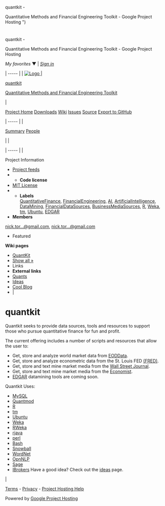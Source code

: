  quantkit -
 
 
 Quantitative Methods and Financial Engineering Toolkit - Google Project Hosting
 ")

# 
 quantkit -
 
 
 Quantitative Methods and Financial Engineering Toolkit - Google Project Hosting
 

_My favorites_ ▼ | [_Sign in_][1]

| ----- |
|  [ ![Logo][2] ][3]  |

[quantkit][3]

[Quantitative Methods and Financial Engineering Toolkit][3]

 |

[Project Home][3] [Downloads][4] [Wiki][5] [Issues][6] [Source][7] [ Export to GitHub ][8]

| ----- |
|

[Summary][3]   [People][9]

 |   |

| ----- |
|

Project Information

* [Project feeds][10]
* * **Code license**
* [MIT License][11]
* * **Labels**  
[QuantitativeFinance][12], [FinancialEngineering][13], [AI][14], [ArtificialIntelligence][15], [DataMining][16], [FinancialDataSources][17], [BusinessMediaSources][18], [R][19], [Weka][20], [tm][21], [Ubuntu][22], [EDGAR][23]
* **Members**

[nick.tor...@gmail.com][24], [nick.tor...@gmail.com][25]
* Featured

**Wiki pages**

* [QuantKit][26]
* [Show all »][27]
* Links
* **External links**
* [Quants][28]
* [Ideas][29]
* [Cool Blog][30]
*  |

# quantkit

Quantkit seeks to provide data sources, tools and resources to support those who pursue quantitative finance for fun and profit.

The current offering includes a number of scripts and resources that allow the user to:

* Get, store and analyze world market data from [EODData][31].
* Get, store and analyze econometric data from the St. Louis FED [(FRED)][32].
* Get, store and text mine market media from the [Wall Street Journal][33].
* Get, store and text mine market media from the [Economist][34].
* [EDGAR][35] datamining tools are coming soon.

Quantkit Uses:

* [MySQL][36]
* [Quantmod][37]
* [R][38]
* [tm][39]
* [Ubuntu][40]
* [Weka][41]
* [RWeka][42]
* [rjava][43]
* [perl][44]
* [Bash][45]
* [Snowball][46]
* [WordNet][47]
* [OpnNLP][48]
* [Sage][49]
* [IBrokers][50]
Have a good idea? Check out the [ideas][51] page.

 |

[Terms][52] \- [Privacy][53] \- [Project Hosting Help][54]

Powered by [Google Project Hosting][55]

[1]: https://www.google.com/accounts/ServiceLogin?service=code<mpl=phosting&continue=https%3A%2F%2Fcode.google.com%2Fp%2Fquantkit%2F&followup=https%3A%2F%2Fcode.google.com%2Fp%2Fquantkit%2F
[2]: https://code.google.com/p/quantkit/logo?cct=1277505657
[3]: /p/quantkit/
[4]: /p/quantkit/downloads/list
[5]: /p/quantkit/w/list
[6]: /p/quantkit/issues/list
[7]: /p/quantkit/source/checkout
[8]: https://code.google.com/export-to-github/export?project=quantkit
[9]: /p/quantkit/people/list
[10]: /p/quantkit/feeds
[11]: http://www.opensource.org/licenses/mit-license.php
[12]: /hosting/search?q=label:QuantitativeFinance
[13]: /hosting/search?q=label:FinancialEngineering
[14]: /hosting/search?q=label:AI
[15]: /hosting/search?q=label:ArtificialIntelligence
[16]: /hosting/search?q=label:DataMining
[17]: /hosting/search?q=label:FinancialDataSources
[18]: /hosting/search?q=label:BusinessMediaSources
[19]: /hosting/search?q=label:R
[20]: /hosting/search?q=label:Weka
[21]: /hosting/search?q=label:tm
[22]: /hosting/search?q=label:Ubuntu
[23]: /hosting/search?q=label:EDGAR
[24]: /u/108267510255745693269/
[25]: /u/108432110271023732423/
[26]: wiki/QuantKit ""
[27]: w/list
[28]: http://www.wilmott.com
[29]: http://nerdsonwallstreet.typepad.com/
[30]: http://christianmarks.wordpress.com/
[31]: http://www.eoddata.com
[32]: http://research.stlouisfed.org/fred2/
[33]: http://www.wsj.com
[34]: http://www.economist.com
[35]: http://www.sec.gov/edgar.shtml
[36]: http://www.mysql.com/
[37]: http://www.quantmod.com/
[38]: http://www.r-project.org/
[39]: http://tm.r-forge.r-project.org/
[40]: http://www.ubuntu.com/
[41]: http://www.cs.waikato.ac.nz/ml/weka/
[42]: http://cran.r-project.org/web/packages/RWeka/index.html
[43]: http://cran.r-project.org/web/packages/rJava/index.html
[44]: http://www.perl.org/
[45]: http://www.gnu.org/software/bash/bash.html
[46]: http://cran.r-project.org/web/packages/Snowball/index.html
[47]: http://wordnet.princeton.edu/
[48]: http://opennlp.sourceforge.net/
[49]: http://www.sagemath.org/
[50]: http://code.google.com/p/ibrokers/
[51]: /p/quantkit/wiki/ideas
[52]: /projecthosting/terms.html
[53]: http://www.google.com/privacy.html
[54]: /p/support/
[55]: http://code.google.com/projecthosting/

